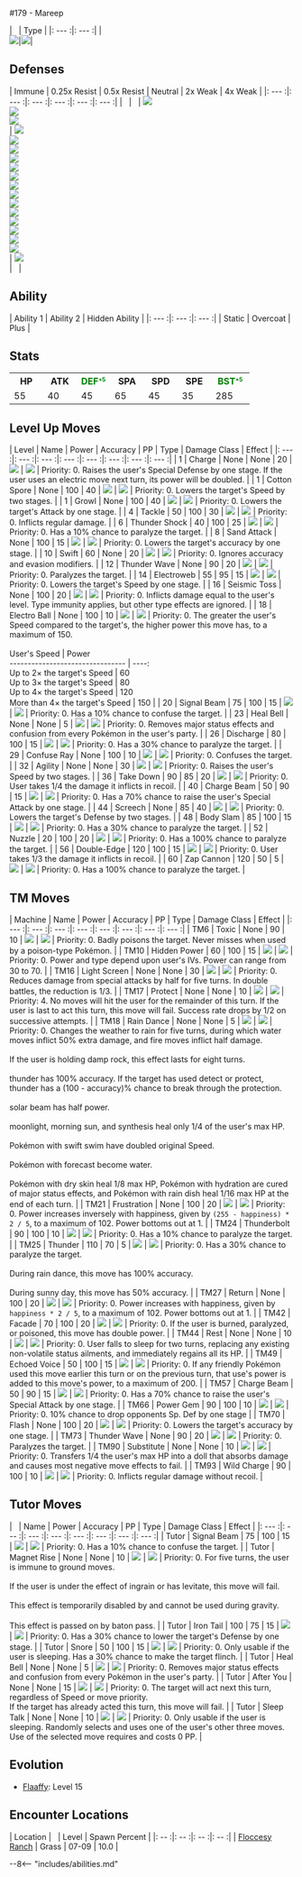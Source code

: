 #179 - Mareep

| &nbsp; | Type |
|: --- :|: --- :|
|<br>![][179_base]|![][electric]|

## Defenses


| Immune | 0.25x Resist | 0.5x Resist | Neutral | 2x Weak  | 4x Weak |
|: --- :|: --- :|: --- :|: --- :|: --- :|: --- :|
| &nbsp; | &nbsp; | ![][electric]<br>![][flying]<br>![][steel]<br> | ![][normal]<br>![][fire]<br>![][water]<br>![][grass]<br>![][ice]<br>![][fighting]<br>![][poison]<br>![][psychic]<br>![][bug]<br>![][rock]<br>![][ghost]<br>![][dragon]<br>![][dark]<br>![][fairy]<br> | ![][ground]<br> | &nbsp; |

## Ability

| Ability 1 | Ability 2 | Hidden Ability |
|: --- :|: --- :|: --- :|
| Static | Overcoat | Plus |

## Stats

<table><tr><th style="width:14%;align:center;vertical-align: middle;">HP</th><th style="width:14%;align:center;vertical-align: middle;">ATK</th><th  style="width:14%;align:center;vertical-align: middle;color:green;">DEF<sup style = "line-height:0px;vertical-align: 5px;font-size: 10px;color:green">+5</sup></th><th style="width:14%;align:center;vertical-align: middle;">SPA</th><th style="width:14%;align:center;vertical-align: middle;">SPD</th><th style="width:14%;align:center;vertical-align: middle;">SPE</th><th  style="width:16%;align:center;vertical-align: middle;color:green;">BST<sup style = "line-height:0px;vertical-align: 5px;font-size: 10px;color:green">+5</sup></th></tr>
<tr><td style="width:14%;align:center;vertical-align: bottom;">55</td><td style="width:14%;align:center;vertical-align: bottom;">40</td><td style="width:14%;align:center;vertical-align: bottom;">45</td><td style="width:14%;align:center;vertical-align: bottom;">65</td><td style="width:14%;align:center;vertical-align: bottom;">45</td><td style="width:14%;align:center;vertical-align: bottom;">35</td><td style="width:16%;align:center;vertical-align: bottom;">285</td></tr></table>

## Level Up Moves
| Level | Name | Power | Accuracy | PP | Type | Damage Class | Effect |
|: --- :|: --- :|: --- :|: --- :|: --- :|: --- :|: --- :|: --- :|
| 1 | Charge | None | None | 20 | ![][electric] | ![][status] | Priority: 0. Raises the user's Special Defense by one stage.  If the user uses an electric move next turn, its power will be doubled. |
| 1 | Cotton Spore | None | 100 | 40 | ![][grass] | ![][status] | Priority: 0. Lowers the target's Speed by two stages. |
| 1 | Growl | None | 100 | 40 | ![][normal] | ![][status] | Priority: 0. Lowers the target's Attack by one stage. |
| 4 | Tackle | 50 | 100 | 30 | ![][normal] | ![][physical] | Priority: 0. Inflicts regular damage. |
| 6 | Thunder Shock | 40 | 100 | 25 | ![][electric] | ![][special] | Priority: 0. Has a 10% chance to paralyze the target. |
| 8 | Sand Attack | None | 100 | 15 | ![][ground] | ![][status] | Priority: 0. Lowers the target's accuracy by one stage. |
| 10 | Swift | 60 | None | 20 | ![][normal] | ![][special] | Priority: 0. Ignores accuracy and evasion modifiers. |
| 12 | Thunder Wave | None | 90 | 20 | ![][electric] | ![][status] | Priority: 0. Paralyzes the target. |
| 14 | Electroweb | 55 | 95 | 15 | ![][electric] | ![][special] | Priority: 0. Lowers the target's Speed by one stage. |
| 16 | Seismic Toss | None | 100 | 20 | ![][fighting] | ![][physical] | Priority: 0. Inflicts damage equal to the user's level.  Type immunity applies, but other type effects are ignored. |
| 18 | Electro Ball | None | 100 | 10 | ![][electric] | ![][special] | Priority: 0. The greater the user's Speed compared to the target's, the higher power this move has, to a maximum of 150.<br><br>User's Speed                     | Power<br>-------------------------------- | ----:<br>Up to 2× the target's Speed      |    60<br>Up to 3× the target's Speed      |    80<br>Up to 4× the target's Speed      |   120<br>More than 4× the target's Speed  |   150 |
| 20 | Signal Beam | 75 | 100 | 15 | ![][bug] | ![][special] | Priority: 0. Has a 10% chance to confuse the target. |
| 23 | Heal Bell | None | None | 5 | ![][normal] | ![][status] | Priority: 0. Removes major status effects and confusion from every Pokémon in the user's party. |
| 26 | Discharge | 80 | 100 | 15 | ![][electric] | ![][special] | Priority: 0. Has a 30% chance to paralyze the target. |
| 29 | Confuse Ray | None | 100 | 10 | ![][ghost] | ![][status] | Priority: 0. Confuses the target. |
| 32 | Agility | None | None | 30 | ![][psychic] | ![][status] | Priority: 0. Raises the user's Speed by two stages. |
| 36 | Take Down | 90 | 85 | 20 | ![][normal] | ![][physical] | Priority: 0. User takes 1/4 the damage it inflicts in recoil. |
| 40 | Charge Beam | 50 | 90 | 15 | ![][electric] | ![][special] | Priority: 0. Has a 70% chance to raise the user's Special Attack by one stage. |
| 44 | Screech | None | 85 | 40 | ![][normal] | ![][status] | Priority: 0. Lowers the target's Defense by two stages. |
| 48 | Body Slam | 85 | 100 | 15 | ![][normal] | ![][physical] | Priority: 0. Has a 30% chance to paralyze the target. |
| 52 | Nuzzle | 20 | 100 | 20 | ![][electric] | ![][physical] | Priority: 0. Has a 100% chance to paralyze the target. |
| 56 | Double-Edge | 120 | 100 | 15 | ![][normal] | ![][physical] | Priority: 0. User takes 1/3 the damage it inflicts in recoil. |
| 60 | Zap Cannon | 120 | 50 | 5 | ![][electric] | ![][special] | Priority: 0. Has a 100% chance to paralyze the target. |

## TM Moves
| Machine | Name | Power | Accuracy | PP | Type | Damage Class | Effect |
|: --- :|: --- :|: --- :|: --- :|: --- :|: --- :|: --- :|: --- :|
| TM6 | Toxic | None | 90 | 10 | ![][poison] | ![][status] | Priority: 0. Badly poisons the target.  Never misses when used by a poison-type Pokémon. |
| TM10 | Hidden Power | 60 | 100 | 15 | ![][normal] | ![][special] | Priority: 0. Power and type depend upon user's IVs. Power can range from 30 to 70. |
| TM16 | Light Screen | None | None | 30 | ![][psychic] | ![][status] | Priority: 0. Reduces damage from special attacks by half for five turns. In double battles, the reduction is 1/3. |
| TM17 | Protect | None | None | 10 | ![][normal] | ![][status] | Priority: 4. No moves will hit the user for the remainder of this turn. If the user is last to act this turn, this move will fail. Success rate drops by 1/2 on successive attempts. |
| TM18 | Rain Dance | None | None | 5 | ![][water] | ![][status] | Priority: 0. Changes the weather to rain for five turns, during which water moves inflict 50% extra damage, and fire moves inflict half damage.<br><br>If the user is holding damp rock, this effect lasts for eight turns.<br><br>thunder has 100% accuracy.  If the target has used detect or protect, thunder has a (100 - accuracy)% chance to break through the protection.<br><br>solar beam has half power.<br><br>moonlight, morning sun, and synthesis heal only 1/4 of the user's max HP.<br><br>Pokémon with swift swim have doubled original Speed.<br><br>Pokémon with forecast become water.<br><br>Pokémon with dry skin heal 1/8 max HP, Pokémon with hydration are cured of major status effects, and Pokémon with rain dish heal 1/16 max HP at the end of each turn. |
| TM21 | Frustration | None | 100 | 20 | ![][normal] | ![][physical] | Priority: 0. Power increases inversely with happiness, given by `(255 - happiness) * 2 / 5`, to a maximum of 102.  Power bottoms out at 1. |
| TM24 | Thunderbolt | 90 | 100 | 10 | ![][electric] | ![][special] | Priority: 0. Has a 10% chance to paralyze the target. |
| TM25 | Thunder | 110 | 70 | 5 | ![][electric] | ![][special] | Priority: 0. Has a 30% chance to paralyze the target.<br><br>During rain dance, this move has 100% accuracy.<br><br>During sunny day, this move has 50% accuracy. |
| TM27 | Return | None | 100 | 20 | ![][normal] | ![][physical] | Priority: 0. Power increases with happiness, given by `happiness * 2 / 5`, to a maximum of 102.  Power bottoms out at 1. |
| TM42 | Facade | 70 | 100 | 20 | ![][normal] | ![][physical] | Priority: 0. If the user is burned, paralyzed, or poisoned, this move has double power. |
| TM44 | Rest | None | None | 10 | ![][psychic] | ![][status] | Priority: 0. User falls to sleep for two turns, replacing any existing non-volatile status ailments, and immediately regains all its HP. |
| TM49 | Echoed Voice | 50 | 100 | 15 | ![][normal] | ![][special] | Priority: 0. If any friendly Pokémon used this move earlier this turn or on the previous turn, that use's power is added to this move's power, to a maximum of 200. |
| TM57 | Charge Beam | 50 | 90 | 15 | ![][electric] | ![][special] | Priority: 0. Has a 70% chance to raise the user's Special Attack by one stage. |
| TM66 | Power Gem | 90 | 100 | 10 | ![][rock] | ![][special] | Priority: 0. 10% chance to drop opponents Sp. Def by one stage |
| TM70 | Flash | None | 100 | 20 | ![][normal] | ![][status] | Priority: 0. Lowers the target's accuracy by one stage. |
| TM73 | Thunder Wave | None | 90 | 20 | ![][electric] | ![][status] | Priority: 0. Paralyzes the target. |
| TM90 | Substitute | None | None | 10 | ![][normal] | ![][status] | Priority: 0. Transfers 1/4 the user's max HP into a doll that absorbs damage and causes most negative move effects to fail. |
| TM93 | Wild Charge | 90 | 100 | 10 | ![][electric] | ![][physical] | Priority: 0. Inflicts regular damage without recoil. |

## Tutor Moves
| &nbsp; | Name | Power | Accuracy | PP | Type | Damage Class | Effect |
|: --- :|: --- :|: --- :|: --- :|: --- :|: --- :|: --- :|: --- :|
| Tutor | Signal Beam | 75 | 100 | 15 | ![][bug] | ![][special] | Priority: 0. Has a 10% chance to confuse the target. |
| Tutor | Magnet Rise | None | None | 10 | ![][electric] | ![][status] | Priority: 0. For five turns, the user is immune to ground moves.<br><br>If the user is under the effect of ingrain or has levitate, this move will fail.<br><br>This effect is temporarily disabled by and cannot be used during gravity.<br><br>This effect is passed on by baton pass. |
| Tutor | Iron Tail | 100 | 75 | 15 | ![][steel] | ![][physical] | Priority: 0. Has a 30% chance to lower the target's Defense by one stage. |
| Tutor | Snore | 50 | 100 | 15 | ![][normal] | ![][special] | Priority: 0. Only usable if the user is sleeping.   Has a 30% chance to make the target flinch. |
| Tutor | Heal Bell | None | None | 5 | ![][normal] | ![][status] | Priority: 0. Removes major status effects and confusion from every Pokémon in the user's party. |
| Tutor | After You | None | None | 15 | ![][normal] | ![][status] | Priority: 0. The target will act next this turn, regardless of Speed or move priority.<br>If the target has already acted this turn, this move will fail. |
| Tutor | Sleep Talk | None | None | 10 | ![][normal] | ![][status] | Priority: 0. Only usable if the user is sleeping. Randomly selects and uses one of the user's other three moves. Use of the selected move requires and costs 0 PP. |

## Evolution
- [Flaaffy]: Level 15

## Encounter Locations

| Location | &nbsp; | Level | Spawn Percent |
|: -- :|: -- :|: -- :|: -- :|
| [Floccesy Ranch] | Grass | 07-09 | 10.0 |

--8<-- "includes/abilities.md"

[types.afphoto]: ../img/type/types.afphoto
[physical]: ../img/type/physical.png
[dark]: ../img/type/dark.png
[fire]: ../img/type/fire.png
[dragon]: ../img/type/dragon.png
[electric]: ../img/type/electric.png
[fairy]: ../img/type/fairy.png
[damange_classes.afphoto]: ../img/type/damange_classes.afphoto
[rock]: ../img/type/rock.png
[ghost]: ../img/type/ghost.png
[poison]: ../img/type/poison.png
[flying]: ../img/type/flying.png
[grass]: ../img/type/grass.png
[special]: ../img/type/special.png
[status]: ../img/type/status.png
[ice]: ../img/type/ice.png
[water]: ../img/type/water.png
[ground]: ../img/type/ground.png
[normal]: ../img/type/normal.png
[psychic]: ../img/type/psychic.png
[bug]: ../img/type/bug.png
[fighting]: ../img/type/fighting.png
[steel]: ../img/type/steel.png
[179_base]: ../img/animated/179.gif
[Flaaffy]: ../180/

[Floccesy Ranch]: ../../wildareas/Floccesy_Ranch/
